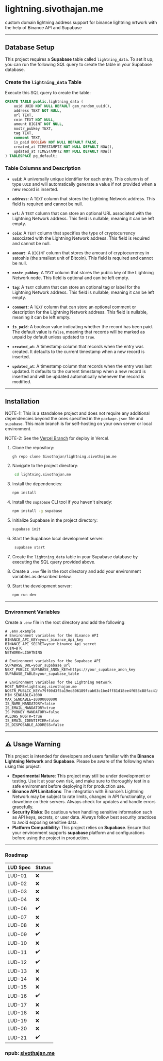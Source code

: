# lightning.sivothajan.me

custom domain lightning address support for binance lightning nrtwork with the help of Binance API and Supabase

---

## Database Setup

This project requires a **Supabase** table called `lightning_data`. To set it up, you can run the following SQL query to create the table in your Supabase database.

### Create the `lightning_data` Table

Execute this SQL query to create the table:

```sql
CREATE TABLE public.lightning_data (
    uuid UUID NOT NULL DEFAULT gen_random_uuid(),
    address TEXT NOT NULL,
    url TEXT,
    coin TEXT NOT NULL,
    amount BIGINT NOT NULL,
    nostr_pubkey TEXT,
    tag TEXT,
    comment TEXT,
    is_paid BOOLEAN NOT NULL DEFAULT FALSE,
    created_at TIMESTAMPTZ NOT NULL DEFAULT NOW(),
    updated_at TIMESTAMPTZ NOT NULL DEFAULT NOW()
) TABLESPACE pg_default;
```

### Table Columns and Description

- **`uuid`**: A universally unique identifier for each entry. This column is of type `UUID` and will automatically generate a value if not provided when a new record is inserted.

- **`address`**: A `TEXT` column that stores the Lightning Network address. This field is required and cannot be null.

- **`url`**: A `TEXT` column that can store an optional URL associated with the Lightning Network address. This field is nullable, meaning it can be left empty.

- **`coin`**: A `TEXT` column that specifies the type of cryptocurrency associated with the Lightning Network address. This field is required and cannot be null.

- **`amount`**: A `BIGINT` column that stores the amount of cryptocurrency in satoshis (the smallest unit of Bitcoin). This field is required and cannot be null.

- **`nostr_pubkey`**: A `TEXT` column that stores the public key of the Lightning Network node. This field is optional and can be left empty.

- **`tag`**: A `TEXT` column that can store an optional tag or label for the Lightning Network address. This field is nullable, meaning it can be left empty.

- **`comment`**: A `TEXT` column that can store an optional comment or description for the Lightning Network address. This field is nullable, meaning it can be left empty.

- **`is_paid`**: A boolean value indicating whether the record has been paid. The default value is `false`, meaning that records will be marked as unpaid by default unless updated to `true`.

- **`created_at`**: A timestamp column that records when the entry was created. It defaults to the current timestamp when a new record is inserted.

- **`updated_at`**: A timestamp column that records when the entry was last updated. It defaults to the current timestamp when a new record is inserted and will be updated automatically whenever the record is modified.

---

## Installation

NOTE-1: This is a standalone project and does not require any additional dependencies beyond the ones specified in the `package.json` file and `supabase`. This main branch is for self-hosting on your own server or local environment.

NOTE-2: See the [Vercel Branch](<[https://](https://github.com/Sivothajan/lightning.sivothajan.me/tree/vercel)>) for deploy in Vercel.

1. Clone the repository:

   ```bash
   gh repo clone Sivothajan/lightning.sivothajan.me
   ```

2. Navigate to the project directory:

   ```bash
    cd lightning.sivothajan.me
   ```

3. Install the dependencies:

   ```bash
   npm install
   ```

4. Install the `supabase` CLI tool if you haven't already:

   ```bash
   npm install -g supabase
   ```

5. Initialize Supabase in the project directory:

   ```bash
   supabase init
   ```

6. Start the Supabase local development server:

   ```bash
    supabase start
   ```

7. Create the `lightning_data` table in your Supabase database by executing the SQL query provided above.

8. Create a `.env` file in the root directory and add your environment variables as described below.

9. Start the development server:

   ```bash
   npm run dev
   ```

---

### Environment Variables

Create a `.env` file in the root directory and add the following:

```env
# .env.example
# Environment variables for the Binance API
BINANCE_API_KEY=your_binance_Api_key
BINANCE_API_SECRET=your_binance_Api_secret
COIN=BTC
NETWORK=LIGHTNING

# Environment variables for the Supabase API
SUPABASE_URL=your_supabase_url
NEXT_PUBLIC_SUPABASE_ANON_KEY=https://your_supabase_anon_key
SUPABASE_TABLE=your_supabase_table

# Environment variables for the Lightning Network
HOST_NAME=lightning.sivothajan.me
NOSTR_PUBLIC_KEY=79f00d3f5a19ec806189fcab03c1be4ff81d18ee4f653c88fac41fe03570f432
MIN_SENDABLE=1000
MAX_SENDABLE=10000000000
IS_NAME_MANDATORY=false
IS_EMAIL_MANDATORY=true
IS_PUBKEY_MANDATORY=false
ALLOWS_NOSTR=true
IS_EMAIL_IDENTIFIER=false
IS_DISPOSABLE_ADDRESS=false
```

---

## ⚠️ Usage Warning

This project is intended for developers and users familiar with the **Binance Lightning Network** and **Supabase**. Please be aware of the following when using this project:

- **Experimental Nature**: This project may still be under development or testing. Use it at your own risk, and make sure to thoroughly test in a safe environment before deploying it for production use.
- **Binance API Limitations**: The integration with Binance’s Lightning Network may be subject to rate limits, changes in API functionality, or downtime on their servers. Always check for updates and handle errors gracefully.
- **Security Risks**: Be cautious when handling sensitive information such as API keys, secrets, or user data. Always follow best security practices to avoid exposing sensitive data.
- **Platform Compatibility**: This project relies on **Supabase**. Ensure that your environment supports **supabase** platform and configurations before using the project in production.

---

### Roadmap

| LUD Spec | Status |
| -------- | ------ |
| LUD-01   | ❌     |
| LUD-02   | ❌     |
| LUD-03   | ❌     |
| LUD-04   | ❌     |
| LUD-06   | ✔️     |
| LUD-07   | ❌     |
| LUD-08   | ❌     |
| LUD-09   | ✔️     |
| LUD-10   | ❌     |
| LUD-11   | ✔️     |
| LUD-12   | ✔️     |
| LUD-13   | ❌     |
| LUD-14   | ❌     |
| LUD-15   | ❌     |
| LUD-16   | ✔️     |
| LUD-17   | ❌     |
| LUD-18   | ❌     |
| LUD-19   | ❌     |
| LUD-20   | ❌     |
| LUD-21   | ✔️     |

### npub: [sivothajan.me](https://nosta.me/sivothajan.me)
